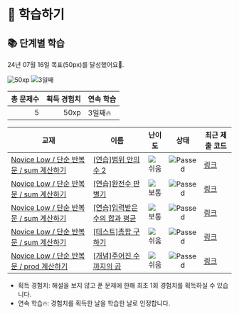 # 📖 학습하기

## 📚 단계별 학습
24년 07월 16일 목표(50px)를 달성했어요🥳.

![50xp](https://img.shields.io/badge/EXP-50xp-%235cb85c.svg?for-the-badge)
![3일째](https://img.shields.io/badge/연속학습-3일째-%23E34F26.svg?for-the-badge)

|총 문제수|획득 경험치|연속 학습|
|---:|---:|---|
5|50xp|3일째🔥|

|교재|이름|난이도|상태|최근 제출 코드|
|---|---|:---:|:---:|---|
|[Novice Low / 단순 반복문 / sum 계산하기](https://www.codetree.ai/missions?missionId=4)|[[연습]범위 안의 수 2](https://www.codetree.ai/missions/4/problems/number-in-range-2)|![쉬움][easy]|![Passed][passed]|[링크](https://github.com/FLOHERE/codetree-TILs/blob/main/240716/%EB%B2%94%EC%9C%84%20%EC%95%88%EC%9D%98%20%EC%88%98%202/number-in-range-2.java)|
|[Novice Low / 단순 반복문 / sum 계산하기](https://www.codetree.ai/missions?missionId=4)|[[연습]완전수 판별기](https://www.codetree.ai/missions/4/problems/perfect-number-discriminator)|![보통][medium]|![Passed][passed]|[링크](https://github.com/FLOHERE/codetree-TILs/blob/main/240716/%EC%99%84%EC%A0%84%EC%88%98%20%ED%8C%90%EB%B3%84%EA%B8%B0/perfect-number-discriminator.java)|
|[Novice Low / 단순 반복문 / sum 계산하기](https://www.codetree.ai/missions?missionId=4)|[[연습]입력받은 수의 합과 평균](https://www.codetree.ai/missions/4/problems/sum-and-average-of-the-inputs)|![보통][medium]|![Passed][passed]|[링크](https://github.com/FLOHERE/codetree-TILs/blob/main/240716/%EC%9E%85%EB%A0%A5%EB%B0%9B%EC%9D%80%20%EC%88%98%EC%9D%98%20%ED%95%A9%EA%B3%BC%20%ED%8F%89%EA%B7%A0/sum-and-average-of-the-inputs.java)|
|[Novice Low / 단순 반복문 / sum 계산하기](https://www.codetree.ai/missions?missionId=4)|[[테스트]총합 구하기](https://www.codetree.ai/missions/4/problems/find-the-total)|![쉬움][easy]|![Passed][passed]|[링크](https://github.com/FLOHERE/codetree-TILs/blob/main/240716/%EC%B4%9D%ED%95%A9%20%EA%B5%AC%ED%95%98%EA%B8%B0/find-the-total.java)|
|[Novice Low / 단순 반복문 / prod 계산하기](https://www.codetree.ai/missions?missionId=4)|[[개념]주어진 수까지의 곱](https://www.codetree.ai/missions/4/problems/multiplication-up-to-a-given-number)|![쉬움][easy]|![Passed][passed]|[링크](https://github.com/FLOHERE/codetree-TILs/blob/main/240716/%EC%A3%BC%EC%96%B4%EC%A7%84%20%EC%88%98%EA%B9%8C%EC%A7%80%EC%9D%98%20%EA%B3%B1/multiplication-up-to-a-given-number.java)|


* 획득 경험치: 해설을 보지 않고 푼 문제에 한해 최초 1회 경험치를 획득하실 수 있습니다.
* 연속 학습🔥: 경험치를 획득한 날을 학습한 날로 인정합니다.










[b5]: https://img.shields.io/badge/Bronze_5-%235D3E31.svg
[b4]: https://img.shields.io/badge/Bronze_4-%235D3E31.svg
[b3]: https://img.shields.io/badge/Bronze_3-%235D3E31.svg
[b2]: https://img.shields.io/badge/Bronze_2-%235D3E31.svg
[b1]: https://img.shields.io/badge/Bronze_1-%235D3E31.svg
[s5]: https://img.shields.io/badge/Silver_5-%23394960.svg
[s4]: https://img.shields.io/badge/Silver_4-%23394960.svg
[s3]: https://img.shields.io/badge/Silver_3-%23394960.svg
[s2]: https://img.shields.io/badge/Silver_2-%23394960.svg
[s1]: https://img.shields.io/badge/Silver_1-%23394960.svg
[g5]: https://img.shields.io/badge/Gold_5-%23FFC433.svg
[g4]: https://img.shields.io/badge/Gold_4-%23FFC433.svg
[g3]: https://img.shields.io/badge/Gold_3-%23FFC433.svg
[g2]: https://img.shields.io/badge/Gold_2-%23FFC433.svg
[g1]: https://img.shields.io/badge/Gold_1-%23FFC433.svg
[p5]: https://img.shields.io/badge/Platinum_5-%2376DDD8.svg
[p4]: https://img.shields.io/badge/Platinum_4-%2376DDD8.svg
[p3]: https://img.shields.io/badge/Platinum_3-%2376DDD8.svg
[p2]: https://img.shields.io/badge/Platinum_2-%2376DDD8.svg
[p1]: https://img.shields.io/badge/Platinum_1-%2376DDD8.svg
[passed]: https://img.shields.io/badge/Passed-%23009D27.svg
[failed]: https://img.shields.io/badge/Failed-%23D24D57.svg
[easy]: https://img.shields.io/badge/쉬움-%235cb85c.svg?for-the-badge
[medium]: https://img.shields.io/badge/보통-%23FFC433.svg?for-the-badge
[hard]: https://img.shields.io/badge/어려움-%23D24D57.svg?for-the-badge